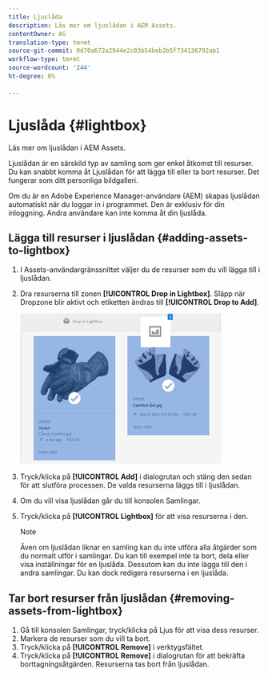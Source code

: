```yaml
---
title: Ljuslåda
description: Läs mer om ljuslådan i AEM Assets.
contentOwner: AG
translation-type: tm+mt
source-git-commit: 0d70a672a2944e2c03b54beb3b5f734136792ab1
workflow-type: tm+mt
source-wordcount: '244'
ht-degree: 0%

---
```



# Ljuslåda {#lightbox}

Läs mer om ljuslådan i AEM Assets.

Ljuslådan är en särskild typ av samling som ger enkel åtkomst till resurser. Du kan snabbt komma åt Ljuslådan för att lägga till eller ta bort resurser. Det fungerar som ditt personliga bildgalleri.

Om du är en Adobe Experience Manager-användare (AEM) skapas ljuslådan automatiskt när du loggar in i programmet. Den är exklusiv för din inloggning. Andra användare kan inte komma åt din ljuslåda.

## Lägga till resurser i ljuslådan {#adding-assets-to-lightbox}

1. I Assets-användargränssnittet väljer du de resurser som du vill lägga till i ljuslådan.
1. Dra resurserna till zonen **[!UICONTROL Drop in Lightbox]**. Släpp när Dropzone blir aktivt och etiketten ändras till **[!UICONTROL Drop to Add]**.

   ![add_to_lightbox](assets/add_to_lightbox.png)

1. Tryck/klicka på **[!UICONTROL Add]** i dialogrutan och stäng den sedan för att slutföra processen. De valda resurserna läggs till i ljuslådan.
1. Om du vill visa ljuslådan går du till konsolen Samlingar.
1. Tryck/klicka på **[!UICONTROL Lightbox]** för att visa resurserna i den.

   >[!NOTE]
   >
   >Även om ljuslådan liknar en samling kan du inte utföra alla åtgärder som du normalt utför i samlingar. Du kan till exempel inte ta bort, dela eller visa inställningar för en ljuslåda. Dessutom kan du inte lägga till den i andra samlingar. Du kan dock redigera resurserna i en ljuslåda.

## Tar bort resurser från ljuslådan {#removing-assets-from-lightbox}

1. Gå till konsolen Samlingar, tryck/klicka på Ljus för att visa dess resurser.
1. Markera de resurser som du vill ta bort.
1. Tryck/klicka på **[!UICONTROL Remove]** i verktygsfältet.
1. Tryck/klicka på **[!UICONTROL Remove]** i dialogrutan för att bekräfta borttagningsåtgärden. Resurserna tas bort från ljuslådan.

